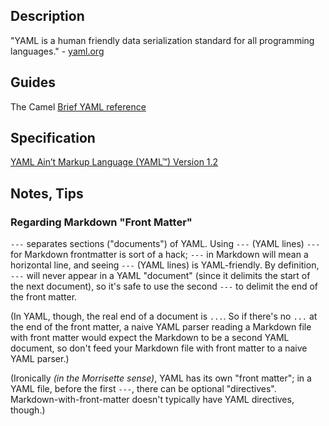 ## Description

"YAML is a human friendly data serialization standard for all programming languages." - [yaml.org](https://yaml.org/)

## Guides

The Camel [Brief YAML reference ](https://camel.readthedocs.io/en/latest/yamlref.html)

## Specification

[YAML Ain’t Markup Language (YAML™) Version 1.2](https://yaml.org/spec/1.2/spec.html)

## Notes, Tips

### Regarding Markdown "Front Matter"

`---` separates sections ("documents") of YAML.  Using `---` (YAML lines) `---` for Markdown frontmatter is sort of a hack; `---` in Markdown will mean a horizontal line, and seeing `---` (YAML lines) is YAML-friendly.  By definition, `---` will never appear in a YAML "document" (since it delimits the start of the next document), so it's safe to use the second `---` to delimit the end of the front matter.

(In YAML, though, the real end of a document is `...`.  So if there's no `...` at the end of the front matter, a naive YAML parser reading a Markdown file with front matter would expect the Markdown to be a second YAML document, so don't feed your Markdown file with front matter to a naive YAML parser.)

(Ironically *(in the Morrisette sense)*, YAML has its own "front matter"; in a YAML file, before the first `---`, there can be optional "directives". Markdown-with-front-matter doesn't typically have YAML directives, though.)
